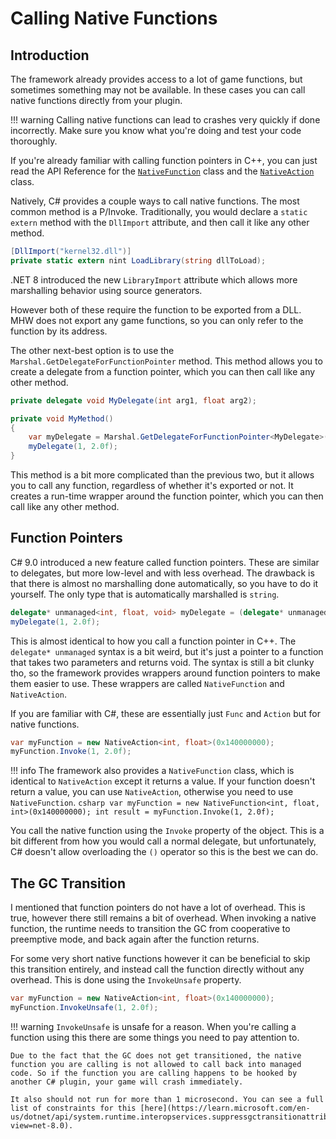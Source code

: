 # Calling Native Functions

## Introduction
The framework already provides access to a lot of game functions, but sometimes something may not be available. 
In these cases you can call native functions directly from your plugin.

!!! warning
    Calling native functions can lead to crashes very quickly if done incorrectly.
    Make sure you know what you're doing and test your code thoroughly.

If you're already familiar with calling function pointers in C++, you can just read the API Reference for the [`NativeFunction`]() class and the [`NativeAction`]() class.

Natively, C# provides a couple ways to call native functions. The most common method is a P/Invoke.
Traditionally, you would declare a `static extern` method with the `DllImport` attribute, and then call it like any other method.
```csharp
[DllImport("kernel32.dll")]
private static extern nint LoadLibrary(string dllToLoad);
```
.NET 8 introduced the new `LibraryImport` attribute which allows more marshalling behavior using source generators.

However both of these require the function to be exported from a DLL. MHW does not export any game functions, so you can only refer to the function by its address.

The other next-best option is to use the `Marshal.GetDelegateForFunctionPointer` method. This method allows you to create a delegate from a function pointer, which you can then call like any other method.
```csharp
private delegate void MyDelegate(int arg1, float arg2);

private void MyMethod()
{
    var myDelegate = Marshal.GetDelegateForFunctionPointer<MyDelegate>(0x140000000);
    myDelegate(1, 2.0f);
}
```

This method is a bit more complicated than the previous two, but it allows you to call any function, regardless of whether it's exported or not.
It creates a run-time wrapper around the function pointer, which you can then call like any other method.

## Function Pointers
C# 9.0 introduced a new feature called function pointers. These are similar to delegates, but more low-level and with less overhead. The drawback is that
there is almost no marshalling done automatically, so you have to do it yourself. The only type that is automatically marshalled is `string`.
```csharp
delegate* unmanaged<int, float, void> myDelegate = (delegate* unmanaged<int, float, void>)0x140000000;
myDelegate(1, 2.0f);
```

This is almost identical to how you call a function pointer in C++. The `delegate* unmanaged` syntax is a bit weird, but it's just a pointer to a function that takes two parameters and returns void.
The syntax is still a bit clunky tho, so the framework provides wrappers around function pointers to make them easier to use. These wrappers are called `NativeFunction` and `NativeAction`.

If you are familiar with C#, these are essentially just `Func` and `Action` but for native functions.
```csharp
var myFunction = new NativeAction<int, float>(0x140000000);
myFunction.Invoke(1, 2.0f);
```

!!! info
    The framework also provides a `NativeFunction` class, which is identical to `NativeAction` except it returns a value. If your function doesn't return a value, you can use `NativeAction`,
    otherwise you need to use `NativeFunction`.
    ```csharp
    var myFunction = new NativeFunction<int, float, int>(0x140000000);
    int result = myFunction.Invoke(1, 2.0f);
    ```

You call the native function using the `Invoke` property of the object. This is a bit different from how you would call a normal delegate, but unfortunately, C# doesn't allow overloading the `()` operator so this is the best we can do.

## The GC Transition
I mentioned that function pointers do not have a lot of overhead. This is true, however there still remains a bit of overhead. When invoking a native function, the runtime needs to transition the GC from cooperative to preemptive mode, and back again after the function returns.

For some very short native functions however it can be beneficial to skip this transition entirely, and instead call the function directly without any overhead. This is done using the `InvokeUnsafe` property.
```csharp
var myFunction = new NativeAction<int, float>(0x140000000);
myFunction.InvokeUnsafe(1, 2.0f);
```

!!! warning
    `InvokeUnsafe` is unsafe for a reason. When you're calling a function using this there are some things you need to pay attention to. 
    
    Due to the fact that the GC does not get transitioned, the native function you are calling is not allowed to call back into managed code. So if the function you are calling happens to be hooked by another C# plugin, your game will crash immediately.

    It also should not run for more than 1 microsecond. You can see a full list of constraints for this [here](https://learn.microsoft.com/en-us/dotnet/api/system.runtime.interopservices.suppressgctransitionattribute?view=net-8.0).
